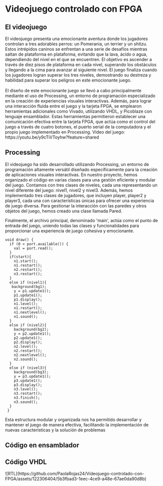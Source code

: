 <h1>Videojuego controlado con FPGA</h1>
<h2>El videojuego</h2>
El videojuego presenta una emocionante aventura donde los jugadores controlan a tres adorables perros: un Pomerania, un terrier y un shitzu. Estos intrépidos caninos se enfrentan a una serie de desafíos mientras saltan de plataforma en plataforma, evitando que la lava, ácido o agua, dependiendo del nivel en el que se encuentren. El objetivo es ascender a través de diez pisos de plataforma en cada nivel, superando los obstáculos y llegando a la cima para avanzar al siguiente nivel. El juego finaliza cuando los jugadores logran superar los tres niveles, demostrando su destreza y habilidad para superar los peligros en este emocionante juego.
</br>
</br>
El diseño de este emocionante juego se llevó a cabo principalmente mediante el uso de Processing, un entorno de programación especializado en la creación de experiencias visuales interactivas. Además, para lograr una interacción fluida entre el juego y la tarjeta FPGA, se emplearon herramientas adicionales como Vivado, utilizando VHDL, y Picoblaze con lenguaje ensamblador. Estas herramientas permitieron establecer una comunicación efectiva entre la tarjeta FPGA, que actúa como el control del juego a través de cuatro botones, el puerto serial de la computadora y el propio juego implementado en Processing.
Video del juego: https://youtu.be/y9cTiVToyhw?feature=shared
<h2>Processing</h2>
El videojuego ha sido desarrollado utilizando Processing, un entorno de programación altamente versátil diseñado específicamente para la creación de aplicaciones visuales interactivas. En nuestro proyecto, hemos organizado el código en varias clases para una gestión eficiente y modular del juego. Contamos con tres clases de niveles, cada una representando un nivel diferente del juego: nivel1, nivel2 y nivel3. Además, hemos implementado tres clases de jugadores, que incluyen player, player2 y player3, cada una con características únicas para ofrecer una experiencia de juego diversa. Para gestionar la interacción con las paredes y otros objetos del juego, hemos creado una clase llamada Pared. 

Finalmente, el archivo principal, denominado 'main', actúa como el punto de entrada del juego, uniendo todas las clases y funcionalidades para proporcionar una experiencia de juego cohesiva y emocionante. 
``` processing
void draw() {
  if (0 < port.available()) {
    val = port.read();
  }
  if(start){
    n1.start();
    n1.restart();
    n2.restart();
    n3.restart();
  }
  else if (nivel1){
   background(bg1);
    y = p1.update1();
    p1.update1();
    p1.display();
    n1.level();
    n1.restart();
    n1.nextlevel();
    n1.sound();
  }
  else if (nivel2){
    background(bg2);
    y = p2.update1();
    p2.update1();
    p2.display();
    n2.level();
    n2.restart();
    n2.nextlevel();
    n2.sound();
  }
  else if (nivel3){
    background(bg3);
    y = p3.update1();
    p3.update1();
    p3.display();
    n3.level();
    n3.restart();
    n3.finish();
    n3.sound();
  }
 }
```
Esta estructura modular y organizada nos ha permitido desarrollar y mantener el juego de manera efectiva, facilitando la implementación de nuevas características y la solución de problemas
<h2>Código en ensamblador</h2>
<h2>Código VHDL</h2>
![RTL](https://github.com/PaolaRojas24/Videojuego-controlado-con-FPGA/assets/122306404/5b3fbad3-1eec-4ce9-a48e-67ae0da90d8b)


